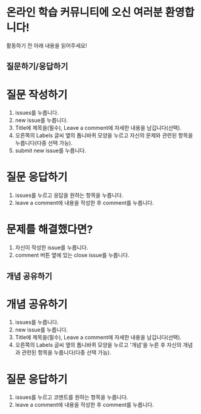 온라인 학습 커뮤니티에 오신 여러분 환영합니다!
===============================
활동하기 전 아래 내용을 읽어주세요!

질문하기/응답하기
--------------
# 질문 작성하기
1. issues를 누릅니다.
2. new issue를 누릅니다.
3. Title에 제목을(필수), Leave a comment에 자세한 내용을 남깁니다(선택).
4. 오른쪽의 Labels 글씨 옆의 톱니바퀴 모양을 누르고 자신의 문제와 관련된 항목을 누릅니다(다중 선택 가능).
5. submit new issue를 누릅니다.
# 질문 응답하기
1. issues를 누르고 응답을 원하는 항목을 누릅니다.
2. leave a comment에 내용을 작성한 후 comment를 누릅니다.
# 문제를 해결했다면?
1. 자신이 작성한 issue를 누릅니다.
2. comment 버튼 옆에 있는 close issue를 누릅니다.

개념 공유하기
-------------
# 개념 공유하기
1. issues를 누릅니다.
2. new issue를 누릅니다.
3. Title에 제목을(필수), Leave a comment에 자세한 내용을 남깁니다(선택).
4. 오른쪽의 Labels 글씨 옆의 톱니바퀴 모양을 누르고 '개념'을 누른 후 자신의 개념과 관련된 항목을 누릅니다(다중 선택 가능).
# 질문 응답하기
1. issues를 누르고 코멘트를 원하는 항목을 누릅니다.
2. leave a comment에 내용을 작성한 후 comment를 누릅니다.

